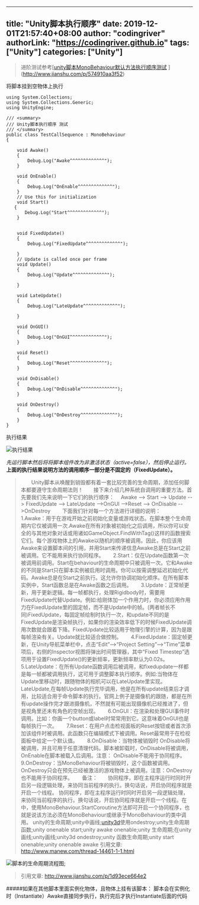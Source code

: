 ﻿
---
title: "Unity脚本执行顺序"
date: 2019-12-01T21:57:40+08:00
author: "codingriver"
authorLink: "https://codingriver.github.io"
tags: ["Unity"]
categories: ["Unity"]
---

<!--more-->


> 进阶测试参考[[unity脚本MonoBehaviour默认方法执行顺序测试](http://www.jianshu.com/p/574910aa3f52)
](http://www.jianshu.com/p/574910aa3f52)

将脚本挂到空物体上执行
```
using System.Collections;
using System.Collections.Generic;
using UnityEngine;

/// <summary>
/// Unity脚本执行顺序 测试
/// </summary>
public class TestCallSequence : MonoBehaviour
{

    void Awake()
    {
        Debug.Log("Awake^^^^^^^^^^^^^");
    }

    void OnEnable()
    {
        Debug.Log("OnEnable^^^^^^^^^^^^^");
    }    
    // Use this for initialization
    void Start()
   {
       Debug.Log("Start^^^^^^^^^^^^^");
    }


    void FixedUpdate()
    {
        Debug.Log("FixedUpdate^^^^^^^^^^^^^");

    }
    // Update is called once per frame
    void Update()
    {
        Debug.Log("Update^^^^^^^^^^^^^");
        
    }

    void LateUpdate()
    {
        Debug.Log("LateUpdate^^^^^^^^^^^^^");
        
    }

    void OnGUI()
    {
        Debug.Log("OnGUI^^^^^^^^^^^^^");
    }

    void Reset()
    {
        Debug.Log("Reset^^^^^^^^^^^^^");
    }

    void OnDisable()
    {
        Debug.Log("OnDisable^^^^^^^^^^^^^");
    }   

    void OnDestroy()
    {
        Debug.Log("OnDestroy^^^^^^^^^^^^^");
    }
}

```
执行结果




![执行结果](http://upload-images.jianshu.io/upload_images/1095643-fedff950d9562364.png?imageMogr2/auto-orient/strip%7CimageView2/2/w/1240)  

*先运行脚本然后将将脚本组件改为非激活状态（active=false），然后停止运行。*
**上面的执行结果说明方法的调用顺序一部分是不固定的（FixedUpdate）。**

>　　Unity脚本从唤醒到销毁都有着一套比较完善的生命周期，添加任何脚本都要遵守生命周期法则！　　接下来介绍几种系统自调用的重要方法。首先要我们先来说明一下它们的执行顺序：　
Awake --> Start --> Update --> FixedUpdate --> LateUpdate -->OnGUI -->Reset --> OnDisable -->OnDestroy　　
下面我们针对每一个方法进行详细的说明：　　
1.Awake：用于在游戏开始之前初始化变量或游戏状态。在脚本整个生命周期内它仅被调用一次.Awake在所有对象被初始化之后调用，所以你可以安全的与其他对象对话或用诸如GameObject.FindWithTag()这样的函数搜索它们。每个游戏物体上的Awake以随机的顺序被调用。因此，你应该用Awake来设置脚本间的引用，并用Start来传递信息Awake总是在Start之前被调用。它不能用来执行协同程序。　　
2.Start：仅在Update函数第一次被调用前调用。Start在behaviour的生命周期中只被调用一次。它和Awake的不同是Start只在脚本实例被启用时调用。你可以按需调整延迟初始化代码。Awake总是在Start之前执行。这允许你协调初始化顺序。在所有脚本实例中，Start函数总是在Awake函数之后调用。　　
3.Update：正常帧更新，用于更新逻辑。每一帧都执行，处理Rigidbody时，需要用FixedUpdate代替Update。例如:给刚体加一个作用力时，你必须应用作用力在FixedUpdate里的固定帧，而不是Update中的帧。(两者帧长不同)FixedUpdate，每固定帧绘制时执行一次，和update不同的是FixedUpdate是渲染帧执行，如果你的渲染效率低下的时候FixedUpdate调用次数就会跟着下降。FixedUpdate比较适用于物理引擎的计算，因为是跟每帧渲染有关。Update就比较适合做控制。　　
4.FixedUpdate：固定帧更新，在Unity导航菜单栏中，点击“Edit”-->“Project Setting”-->“Time”菜单项后，右侧的Inspector视图将弹出时间管理器，其中“Fixed Timestep”选项用于设置FixedUpdate()的更新频率，更新频率默认为0.02s。　　
5.LateUpdate：在所有Update函数调用后被调用，和fixedupdate一样都是每一帧都被调用执行，这可用于调整脚本执行顺序。例如:当物体在Update里移动时，跟随物体的相机可以在LateUpdate里实现。LateUpdate,在每帧Update执行完毕调用，他是在所有update结束后才调用，比较适合用于命令脚本的执行。官网上例子是摄像机的跟随，都是在所有update操作完才跟进摄像机，不然就有可能出现摄像机已经推进了，但是视角里还未有角色的空帧出现。　　
6.OnGUI：在渲染和处理GUI事件时调用。比如：你画一个button或label时常常用到它。这意味着OnGUI也是每帧执行一次。　　
7.Reset：在用户点击检视面板的Reset按钮或者首次添加该组件时被调用。此函数只在编辑模式下被调用。Reset最常用于在检视面板中给定一个默认值。　　
8.OnDisable：当物体被销毁时 OnDisable将被调用，并且可用于任意清理代码。脚本被卸载时，OnDisable将被调用，OnEnable在脚本被载入后调用。注意： OnDisable不能用于协同程序。　　
9.OnDestroy：当MonoBehaviour将被销毁时，这个函数被调用。OnDestroy只会在预先已经被激活的游戏物体上被调用。注意：OnDestroy也不能用于协同程序。　　
备注：　　协同程序，即在主程序运行时同时开启另一段逻辑处理，来协同当前程序的执行。换句话说，开启协同程序就是开启一个线程。
协同程序，即在主程序运行时同时开启另一段逻辑处理，来协同当前程序的执行。换句话说，开启协同程序就是开启一个线程。在中，使用MonoBehaviour.StartCoroutine方法即可开启一个协同程序，也就是说该方法必须在MonoBehaviour或继承于MonoBehaviour的类中调用。
unity的生命周期;unity中画线;[unity3d](http://www.manew.com/)使用ondestroy;unity生命周期函数;unity onenable start;unity awake onenable;unity 生命周期;在unity画线;unity画线;unity3d ondestroy;unity 函数生命周期;unity start onenable;unity onenable awake
>引用文章:
> http://www.manew.com/thread-14461-1-1.html

![脚本的生命周期流程图](http://upload-images.jianshu.io/upload_images/85844-f30df6032371595b.png?imageView2/2/w/1240/q/100);
>引用文章: http://www.jianshu.com/p/1d93ece664e2

#####如果在其他脚本里面实例化物体，且物体上挂有该脚本：
脚本会在实例化时（Instantiate）Awake直接同步执行，执行完后才执行Instantiate后面的代码
